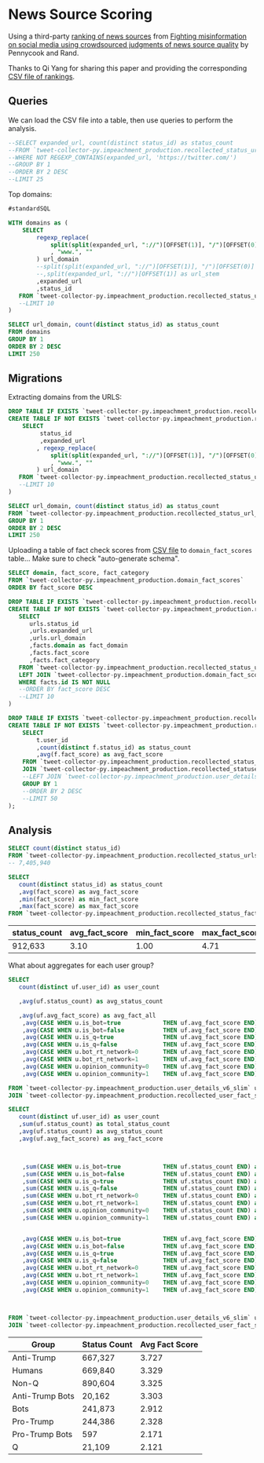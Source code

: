 # News Source Scoring

Using a third-party [ranking of news sources](https://www.pnas.org/content/pnas/suppl/2019/01/14/1806781116.DCSupplemental/pnas.1806781116.sapp.pdf) from [Fighting misinformation on social media using crowdsourced judgments of news source quality](https://www.pnas.org/content/116/7/2521#sec-3) by Pennycook and Rand.

Thanks to Qi Yang for sharing this paper and providing the corresponding [CSV file of rankings](data/news_outlet_rankings.csv).

## Queries

We can load the CSV file into a table, then use queries to perform the analysis.

```sql
--SELECT expanded_url, count(distinct status_id) as status_count
--FROM `tweet-collector-py.impeachment_production.recollected_status_urls`
--WHERE NOT REGEXP_CONTAINS(expanded_url, 'https://twitter.com/')
--GROUP BY 1
--ORDER BY 2 DESC
--LIMIT 25
```

Top domains:

```sql
#standardSQL

WITH domains as (
    SELECT
        regexp_replace(
            split(split(expanded_url, "://")[OFFSET(1)], "/")[OFFSET(0)]
            , "www.", ""
        ) url_domain
        --split(split(expanded_url, "://")[OFFSET(1)], "/")[OFFSET(0)] url_www_domain
        --,split(expanded_url, "://")[OFFSET(1)] as url_stem
        ,expanded_url
        ,status_id
   FROM `tweet-collector-py.impeachment_production.recollected_status_urls`
   --LIMIT 10
)

SELECT url_domain, count(distinct status_id) as status_count
FROM domains
GROUP BY 1
ORDER BY 2 DESC
LIMIT 250
```

## Migrations

Extracting domains from the URLS:

```sql
DROP TABLE IF EXISTS `tweet-collector-py.impeachment_production.recollected_status_url_domains`;
CREATE TABLE IF NOT EXISTS `tweet-collector-py.impeachment_production.recollected_status_url_domains`  as (
    SELECT
         status_id
         ,expanded_url
        , regexp_replace(
            split(split(expanded_url, "://")[OFFSET(1)], "/")[OFFSET(0)]
            , "www.", ""
        ) url_domain
   FROM `tweet-collector-py.impeachment_production.recollected_status_urls`
   --LIMIT 10
)
```

```sql
SELECT url_domain, count(distinct status_id) as status_count
FROM `tweet-collector-py.impeachment_production.recollected_status_url_domains`
GROUP BY 1
ORDER BY 2 DESC
LIMIT 250
```


Uploading a table of fact check scores from [CSV file](data/domain_fact_scores.csv) to `domain_fact_scores` table... Make sure to check "auto-generate schema".

```sql
SELECT domain, fact_score, fact_category
FROM `tweet-collector-py.impeachment_production.domain_fact_scores`
ORDER BY fact_score DESC
```

```sql
DROP TABLE IF EXISTS `tweet-collector-py.impeachment_production.recollected_status_fact_scores`;
CREATE TABLE IF NOT EXISTS `tweet-collector-py.impeachment_production.recollected_status_fact_scores` as (
   SELECT
      urls.status_id
      ,urls.expanded_url
      ,urls.url_domain
      ,facts.domain as fact_domain
      ,facts.fact_score
      ,facts.fact_category
   FROM `tweet-collector-py.impeachment_production.recollected_status_url_domains` urls
   LEFT JOIN `tweet-collector-py.impeachment_production.domain_fact_scores` facts ON facts.domain = urls.url_domain
   WHERE facts.id IS NOT NULL
   --ORDER BY fact_score DESC
   --LIMIT 10
)
```

```sql
DROP TABLE IF EXISTS `tweet-collector-py.impeachment_production.recollected_user_fact_scores`;
CREATE TABLE IF NOT EXISTS `tweet-collector-py.impeachment_production.recollected_user_fact_scores` as (
    SELECT
        t.user_id
        ,count(distinct f.status_id) as status_count
        ,avg(f.fact_score) as avg_fact_score
    FROM `tweet-collector-py.impeachment_production.recollected_status_fact_scores` f
    JOIN `tweet-collector-py.impeachment_production.recollected_statuses` t on t.status_id = f.status_id
    --LEFT JOIN `tweet-collector-py.impeachment_production.user_details_v6_slim` u on u.user_id = t.user_id
    GROUP BY 1
    --ORDER BY 2 DESC
    --LIMIT 50
);
```
## Analysis

```sql
SELECT count(distinct status_id)
FROM `tweet-collector-py.impeachment_production.recollected_status_urls`
-- 7,405,940
```

```sql
SELECT
   count(distinct status_id) as status_count
   ,avg(fact_score) as avg_fact_score
   ,min(fact_score) as min_fact_score
   ,max(fact_score) as max_fact_score
FROM `tweet-collector-py.impeachment_production.recollected_status_fact_scores`
```


status_count	| avg_fact_score	| min_fact_score	| max_fact_score
--- | --- | --- | ---
912,633	| 3.10	| 1.00	| 4.71

What about aggregates for each user group?

```sql
SELECT
   count(distinct uf.user_id) as user_count

   ,avg(uf.status_count) as avg_status_count

   ,avg(uf.avg_fact_score) as avg_fact_all
    ,avg(CASE WHEN u.is_bot=true            THEN uf.avg_fact_score END) as fact_bot
    ,avg(CASE WHEN u.is_bot=false           THEN uf.avg_fact_score END) as fact_human
    ,avg(CASE WHEN u.is_q=true              THEN uf.avg_fact_score END) as fact_q
    ,avg(CASE WHEN u.is_q=false             THEN uf.avg_fact_score END) as fact_nonq
    ,avg(CASE WHEN u.bot_rt_network=0       THEN uf.avg_fact_score END) as fact_bot0
    ,avg(CASE WHEN u.bot_rt_network=1       THEN uf.avg_fact_score END) as fact_bot1
    ,avg(CASE WHEN u.opinion_community=0    THEN uf.avg_fact_score END) as fact_op0
    ,avg(CASE WHEN u.opinion_community=1    THEN uf.avg_fact_score END) as fact_op1

FROM `tweet-collector-py.impeachment_production.user_details_v6_slim` u
JOIN `tweet-collector-py.impeachment_production.recollected_user_fact_scores` uf ON u.user_id = uf.user_id
```


```sql
SELECT
   count(distinct uf.user_id) as user_count
   ,sum(uf.status_count) as total_status_count
   ,avg(uf.status_count) as avg_status_count
   ,avg(uf.avg_fact_score) as avg_fact_score



    ,sum(CASE WHEN u.is_bot=true            THEN uf.status_count END) as count_bot
    ,sum(CASE WHEN u.is_bot=false           THEN uf.status_count END) as count_human
    ,sum(CASE WHEN u.is_q=true              THEN uf.status_count END) as count_q
    ,sum(CASE WHEN u.is_q=false             THEN uf.status_count END) as count_nonq
    ,sum(CASE WHEN u.bot_rt_network=0       THEN uf.status_count END) as count_bot0
    ,sum(CASE WHEN u.bot_rt_network=1       THEN uf.status_count END) as count_bot1
    ,sum(CASE WHEN u.opinion_community=0    THEN uf.status_count END) as count_op0
    ,sum(CASE WHEN u.opinion_community=1    THEN uf.status_count END) as count_op1


    ,avg(CASE WHEN u.is_bot=true            THEN uf.avg_fact_score END) as fact_bot
    ,avg(CASE WHEN u.is_bot=false           THEN uf.avg_fact_score END) as fact_human
    ,avg(CASE WHEN u.is_q=true              THEN uf.avg_fact_score END) as fact_q
    ,avg(CASE WHEN u.is_q=false             THEN uf.avg_fact_score END) as fact_nonq
    ,avg(CASE WHEN u.bot_rt_network=0       THEN uf.avg_fact_score END) as fact_bot0
    ,avg(CASE WHEN u.bot_rt_network=1       THEN uf.avg_fact_score END) as fact_bot1
    ,avg(CASE WHEN u.opinion_community=0    THEN uf.avg_fact_score END) as fact_op0
    ,avg(CASE WHEN u.opinion_community=1    THEN uf.avg_fact_score END) as fact_op1



FROM `tweet-collector-py.impeachment_production.user_details_v6_slim` u
JOIN `tweet-collector-py.impeachment_production.recollected_user_fact_scores` uf ON u.user_id = uf.user_id
```


Group	| Status Count	| Avg Fact Score
--- | --- | ---
Anti-Trump	| 667,327	|3.727
Humans	| 669,840	| 3.329
Non-Q	| 890,604	| 3.325
Anti-Trump Bots	| 20,162	| 3.303
Bots	| 241,873	| 2.912
Pro-Trump	| 244,386	| 2.328
Pro-Trump Bots	| 597	| 2.171
Q	| 21,109	| 2.121
